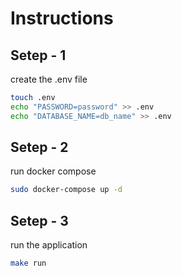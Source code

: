 # Instructions

## Setep - 1
create the .env file 
```bash
touch .env
echo "PASSWORD=password" >> .env
echo "DATABASE_NAME=db_name" >> .env
```

## Setep - 2
run docker compose
```bash
sudo docker-compose up -d
```

## Setep - 3
run the application
```bash
make run 
```
